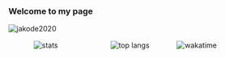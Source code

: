 ### Welcome to my page

<p align="left"> <img src="https://komarev.com/ghpvc/?username=jakode2020&color=blueviolet" alt="jakode2020" /> </p>

<img src="https://github-readme-stats.vercel.app/api?username=jakode2020&count_private=true&show_icons=true&theme=dark" alt="stats" style="vertical-align:middle;margin:0px 50px"/>
<img src="https://github-readme-stats.vercel.app/api/top-langs/?username=jakode2020&layout=compact&theme=dark" alt="top langs" style="vertical-align:middle;margin:0px 50px"/>
    
<img align="center" src="https://github-readme-stats.vercel.app/api/wakatime?username=jakode2020&theme=dark&layout=compact" alt="wakatime"/>
